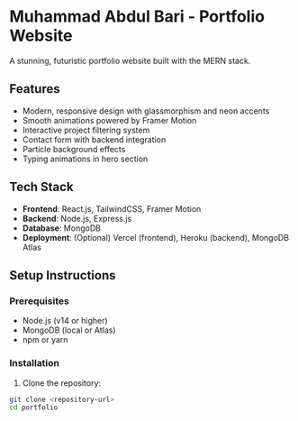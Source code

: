 # Muhammad Abdul Bari - Portfolio Website

A stunning, futuristic portfolio website built with the MERN stack.

## Features

- Modern, responsive design with glassmorphism and neon accents
- Smooth animations powered by Framer Motion
- Interactive project filtering system
- Contact form with backend integration
- Particle background effects
- Typing animations in hero section

## Tech Stack

- **Frontend**: React.js, TailwindCSS, Framer Motion
- **Backend**: Node.js, Express.js
- **Database**: MongoDB
- **Deployment**: (Optional) Vercel (frontend), Heroku (backend), MongoDB Atlas

## Setup Instructions

### Prerequisites

- Node.js (v14 or higher)
- MongoDB (local or Atlas)
- npm or yarn

### Installation

1. Clone the repository:
```bash
git clone <repository-url>
cd portfolio